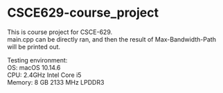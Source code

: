 # CSCE629-course_project

This is course project for CSCE-629.  
main.cpp can be directly ran, and then the result of Max-Bandwidth-Path will be printed out.  

Testing environment:  
OS: macOS 10.14.6  
CPU: 2.4GHz Intel Core i5  
Memory: 8 GB 2133 MHz LPDDR3  
